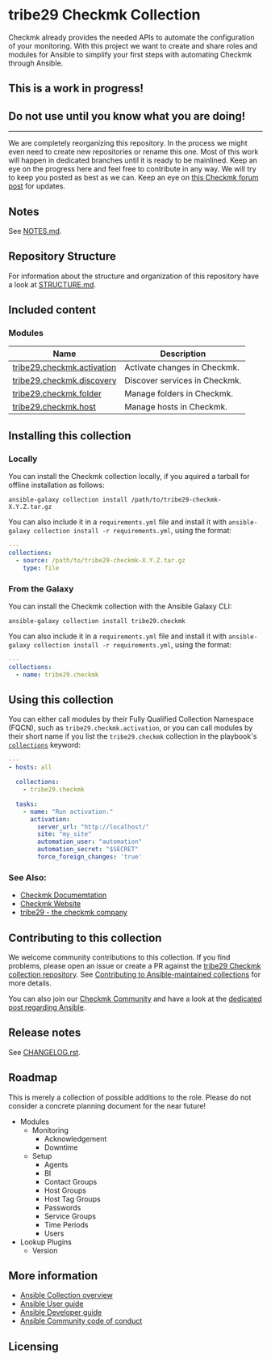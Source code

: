 # tribe29 Checkmk Collection

Checkmk already provides the needed APIs to automate the 
configuration of your monitoring. With this project we want to create
and share roles and modules for Ansible to simplify your first steps
with automating Checkmk through Ansible.

## This is a work in progress!
## Do not use until you know what you are doing!

---

We are completely reorganizing this repository. In the process we might even
need to create new repositories or rename this one. Most of this work will
happen in dedicated branches until it is ready to be mainlined. Keep an eye on
the progress here and feel free to contribute in any way. We will try to keep
you posted as best as we can.
Keep an eye on [this Checkmk forum post](https://forum.checkmk.com/t/checkmk-goes-ansible/25428) for updates.

## Notes

See [NOTES.md](NOTES.md).

## Repository Structure

For information about the structure and organization of this repository
have a look at [STRUCTURE.md](docs/STRUCTURE.md).

## Included content

<!--start collection content-->
<!-- ### Inventory plugins
Name | Description
--- | ---
[tribe29.checkmk.ec2](https://github.com/tribe29/ansible-checkmk/tree/main/docs/tribe29.checkmk.ec2_inventory.rst)|EC2 inventory source
[tribe29.checkmk.rds](https://github.com/tribe29/ansible-checkmk/tree/main/docs/tribe29.checkmk.rds_inventory.rst)|rds instance source

### Lookup plugins
Name | Description
--- | ---
[tribe29.checkmk.account_attribute](https://github.com/tribe29/ansible-checkmk/tree/main/docs/tribe29.checkmk.account_attribute_lookup.rst)|Look up Checkmk account attributes.
[tribe29.checkmk.secret](https://github.com/tribe29/ansible-checkmk/tree/main/docs/tribe29.checkmk.secret_lookup.rst)|Look up secrets stored in Checkmk Secrets Manager. -->

### Modules
Name | Description
--- | ---
[tribe29.checkmk.activation](https://github.com/tribe29/ansible-checkmk/tree/main/docs/tribe29.checkmk.activation.md)|Activate changes in Checkmk.
[tribe29.checkmk.discovery](https://github.com/tribe29/ansible-checkmk/tree/main/docs/tribe29.checkmk.discovery.md)|Discover services in Checkmk.
[tribe29.checkmk.folder](https://github.com/tribe29/ansible-checkmk/tree/main/docs/tribe29.checkmk.folder.md)|Manage folders in Checkmk.
[tribe29.checkmk.host](https://github.com/tribe29/ansible-checkmk/tree/main/docs/tribe29.checkmk.host.md)|Manage hosts in Checkmk.
<!--end collection content-->

## Installing this collection

### Locally

You can install the Checkmk collection locally, if you aquired a tarball for
offline installation as follows:

    ansible-galaxy collection install /path/to/tribe29-checkmk-X.Y.Z.tar.gz

You can also include it in a `requirements.yml` file and install it with `ansible-galaxy collection install -r requirements.yml`, using the format:

```yaml
---
collections:
  - source: /path/to/tribe29-checkmk-X.Y.Z.tar.gz
    type: file
```

### From the Galaxy

You can install the Checkmk collection with the Ansible Galaxy CLI:

    ansible-galaxy collection install tribe29.checkmk

You can also include it in a `requirements.yml` file and install it with `ansible-galaxy collection install -r requirements.yml`, using the format:

```yaml
---
collections:
  - name: tribe29.checkmk
```

## Using this collection

You can either call modules by their Fully Qualified Collection Namespace (FQCN),
such as `tribe29.checkmk.activation`, or you can call modules by their short name
if you list the `tribe29.checkmk` collection in the playbook's [`collections`](https://docs.ansible.com/ansible/devel/user_guide/collections_using.html#using-collections-in-playbooks) keyword:

```yaml
---
- hosts: all

  collections:
    - tribe29.checkmk

  tasks:
    - name: "Run activation."
      activation:
        server_url: "http://localhost/"
        site: "my_site"
        automation_user: "automation"
        automation_secret: "$SECRET"
        force_foreign_changes: 'true'
```
### See Also:

* [Checkmk Documemtation](https://docs.checkmk.com/)
* [Checkmk Website](https://checkmk.com)
* [tribe29 - the checkmk company](https://tribe29.com)

## Contributing to this collection

We welcome community contributions to this collection. If you find problems, please open an issue or create a PR against the [tribe29 Checkmk collection repository](https://github.com/tribe29/ansible-checkmk/). See [Contributing to Ansible-maintained collections](https://docs.ansible.com/ansible/devel/community/contributing_maintained_collections.html#contributing-maintained-collections) for more details.

You can also join our [Checkmk Community](https://forum.checkmk.com/) and have a look at the [dedicated post regarding Ansible](https://forum.checkmk.com/t/checkmk-goes-ansible/25428).

## Release notes
<!--Add a link to a changelog.rst file or an external docsite to cover this information. -->
See [CHANGELOG.rst](CHANGELOG.rst).

## Roadmap
<!-- Optional. Include the roadmap for this collection, and the proposed release/versioning strategy so users can anticipate the upgrade/update cycle. -->
This is merely a collection of possible additions to the role. Please do not consider a concrete planning document for the near future!

- Modules
  - Monitoring
    - Acknowledgement
    - Downtime
  - Setup
    - Agents
    - BI
    - Contact Groups
    - Host Groups
    - Host Tag Groups
    - Passwords
    - Service Groups
    - Time Periods
    - Users
- Lookup Plugins
  - Version

## More information

- [Ansible Collection overview](https://github.com/ansible-collections/overview)
- [Ansible User guide](https://docs.ansible.com/ansible/latest/user_guide/index.html)
- [Ansible Developer guide](https://docs.ansible.com/ansible/latest/dev_guide/index.html)
- [Ansible Community code of conduct](https://docs.ansible.com/ansible/latest/community/code_of_conduct.html)

## Licensing

